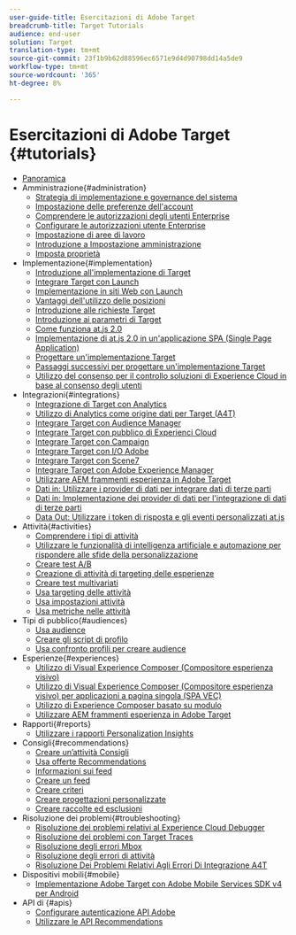 ```yaml
---
user-guide-title: Esercitazioni di Adobe Target
breadcrumb-title: Target Tutorials
audience: end-user
solution: Target
translation-type: tm+mt
source-git-commit: 23f1b9b62d88596ec6571e9d4d90798dd14a5de9
workflow-type: tm+mt
source-wordcount: '365'
ht-degree: 8%

---
```



# Esercitazioni di Adobe Target {#tutorials}

+ [Panoramica](../overview.md)
+ Amministrazione{#administration}
   + [Strategia di implementazione e governance del sistema](../dev101/1.1-implementation-strategy-sys-governance.md)
   + [Impostazione delle preferenze dell&#39;account](../administration/set-up-account-preferences.md)
   + [Comprendere le autorizzazioni degli utenti Enterprise](../administration/understanding-enterprise-user-permissions.md)
   + [Configurare le autorizzazioni utente Enterprise](../dev101/1.2-configure-ent-user-permissions.md)
   + [Impostazione di aree di lavoro](../administration/set-up-workspaces.md)
   + [Introduzione a Impostazione amministrazione](../dev101/1.3-intro-to-admin-setup.md)
   + [Imposta proprietà](../administration/set-up-properties.md)
+ Implementazione{#implementation}
   + [Introduzione all&#39;implementazione di Target](../dev101/2.1-intro-to-target-implementation.md)
   + [Integrare Target con Launch](../dev101/3.1-target-launch.md)
   + [Implementazione in siti Web con Launch](https://docs.adobe.com/content/help/en/experience-cloud/implementing-in-websites-with-launch/index.html)
   + [Vantaggi dell&#39;utilizzo delle posizioni](../dev101/2.2-benefits-of-locations.md)
   + [Introduzione alle richieste Target](../dev101/2.3-intro-to-target-requests.md)
   + [Introduzione ai parametri di Target](../dev101/2.4-intro-to-target-params.md)
   + [Come funziona at.js 2.0](../implementation/understanding-how-atjs-20-works.md)
   + [Implementazione di at.js 2.0 in un&#39;applicazione SPA (Single Page Application)](../implementation/implement-atjs-20-in-a-single-page-application.md)
   + [Progettare un&#39;implementazione Target](../dev101/2.5-design-target-implementation.md)
   + [Passaggi successivi per progettare un&#39;implementazione Target](../dev101/2.6-next-steps-design-target-implementation.md)
   + [Utilizzo del consenso per il controllo  soluzioni di Experience Cloud in base al consenso degli utenti](https://docs.adobe.com/content/help/en/core-services-learn/tutorials/id-service/use-opt-in-to-control-experience-cloud-activities-based-on-user-consent.html)
+ Integrazioni{#integrations}
   + [Integrazione di Target con Analytics](../dev101/3.2-target-analytics.md)
   + [Utilizzo di Analytics come origine dati per Target (A4T)](../integrations/use-analytics-as-a-data-source-a4t.md)
   + [Integrare Target con  Audience Manager](../dev101/3.3-target-dmp.md)
   + [Integrare Target con  pubblico di Experienci Cloud](../dev101/3.4-target-exc-audiences.md)
   + [Integrare Target con Campaign](../dev101/3.6-target-campaign.md)
   + [Integrare Target con  I/O Adobe](../dev101/3.7-target-io.md)
   + [Integrare Target con Scene7](../dev101/3.8-target-scene7.md)
   + [Integrare Target con Adobe Experience Manager](../dev101/3.5-target-aem.md)
   + [Utilizzare AEM frammenti esperienza in  Adobe Target](https://helpx.adobe.com/experience-manager/kt/sites/using/experience-fragment-target-offer-feature-video-use.html)
   + [Dati in: Utilizzare i provider di dati per integrare dati di terze parti](../integrations/use-data-providers-to-integrate-third-party-data.md)
   + [Dati in: Implementazione dei provider di dati per l&#39;integrazione di dati di terze parti](../integrations/implement-data-providers-to-integrate-third-party-data.md)
   + [Data Out: Utilizzare i token di risposta e gli eventi personalizzati at.js](../integrations/use-response-tokens-and-atjs-custom-events.md)
+ Attività{#activities}
   + [Comprendere i tipi di attività](../activities/understanding-the-types-of-activities.md)
   + [Utilizzare le funzionalità di intelligenza artificiale e automazione per rispondere alle sfide della personalizzazione](../activities/use-the-artificial-intelligence-and-automation-capabilities-to-meet-the-challenges-of-personalization.md)
   + [Creare test A/B](../activities/create-ab-tests.md)
   + [Creazione di attività di targeting delle esperienze](../activities/create-experience-targeting-activities.md)
   + [Creare test multivariati](../activities/create-multivariate-tests.md)
   + [Usa targeting delle attività](../activities/use-activity-targeting.md)
   + [Usa impostazioni attività](../activities/use-activity-settings.md)
   + [Usa metriche nelle attività](../activities/use-metrics-in-activities.md)
+ Tipi di pubblico{#audiences}
   + [Usa audience](../audiences/use-audiences.md)
   + [Creare gli script di profilo](../audiences/create-profile-scripts.md)
   + [Usa confronto profili per creare audience](../audiences/use-profile-comparison-to-build-audiences.md)
+ Esperienze{#experiences}
   + [Utilizzo di Visual Experience Composer (Compositore esperienza visivo)](../experiences/use-the-visual-experience-composer.md)
   + [Utilizzo di Visual Experience Composer (Compositore esperienza visivo) per applicazioni a pagina singola (SPA VEC)](../experiences/use-the-visual-experience-composer-for-single-page-applications.md)
   + [Utilizzo di Experience Composer basato su modulo](../experiences/use-the-form-based-experience-composer.md)
   + [Utilizzare AEM frammenti esperienza in  Adobe Target](https://helpx.adobe.com/experience-manager/kt/sites/using/experience-fragment-target-offer-feature-video-use.html)
+ Rapporti{#reports}
   + [Utilizzare i rapporti Personalization Insights](../reports/use-the-personalization-insights-reports.md)
+ Consigli{#recommendations}
   + [Creare un’attività Consigli](../recommendations/create-a-recommendations-activity.md)
   + [Usa offerte Recommendations](../recommendations/use-recommendations-offers.md)
   + [Informazioni sui feed](../recommendations/understanding-feeds.md)
   + [Creare un feed](../recommendations/create-a-feed.md)
   + [Creare criteri](../recommendations/create-criteria.md)
   + [Creare progettazioni personalizzate](../recommendations/create-custom-designs.md)
   + [Creare raccolte ed esclusioni](../recommendations/create-collections-and-exclusions.md)
+ Risoluzione dei problemi{#troubleshooting}
   + [Risoluzione dei problemi relativi al Experience Cloud Debugger](../troubleshooting/troubleshoot-with-the-experience-cloud-debugger.md)
   + [Risoluzione dei problemi con Target Traces](../troubleshooting/troubleshoot-with-target-traces.md)
   + [Risoluzione degli errori Mbox](../dev101/4.1-troubleshoot-mbox-errors.md)
   + [Risoluzione degli errori di attività](../dev101/4.2-troubleshoot-activity-errors.md)
   + [Risoluzione Dei Problemi Relativi Agli Errori Di Integrazione A4T](../dev101/4.3-troubleshoot-integration-errors.md)
+ Dispositivi mobili{#mobile}
   + [Implementazione  Adobe Target con  Adobe Mobile Services SDK v4 per Android](../mobile-v4/overview.md)
+ API di {#apis}
   + [Configurare  autenticazione API Adobe](../apis/configure-io-target-integration.md)
   + [Utilizzare le API Recommendations](https://docs.adobe.com/content/help/en/target-learn/recommendations-api-tutorial/recs-api-overview.html)
